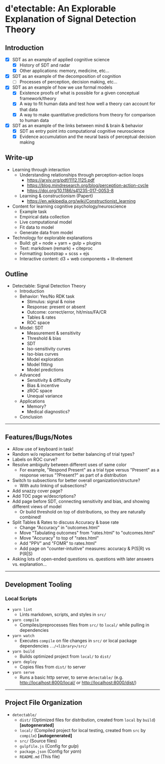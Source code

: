 <!--lint ignore first-heading-level-->

# d'etectable: An Explorable Explanation of Signal Detection Theory

## Introduction

- [x] SDT as an example of applied cognitive science
  - [x] History of SDT and radar
  - [x] Other applications: memory, medicine, etc...
- [x] SDT as an example of the decomposition of cognition
  - [ ] Processes of perception, decision making, etc...
- [x] SDT as an example of how we use formal models
  - [x] Existence proofs of what is possible for a given conceptual framework/theory
  - [x] A way to fit human data and test how well a theory can account for that data
  - [x] A way to make quantitative predictions from theory for comparison to human data
- [x] SDT as an example of the links between mind & brain & behavior
  - [x] SDT as entry point into computational cognitive neuroscience
  - [x] Evidence accumulation and the neural basis of perceptual decision making

## Write-up

- Learning through interaction
  - Understanding relationships through perception-action loops
    - <https://arxiv.org/pdf/1112.1125.pdf>
    - <https://blog.mindresearch.org/blog/perception-action-cycle>
    - <https://doi.org/10.1186/s41235-017-0053-8>
  - Learning & constructionism (Papert)
    - <https://en.wikipedia.org/wiki/Constructionist_learning>
- Content for learning cognitive psychology/neuroscience
  - Example task
  - Empirical data collection
  - Live computational model
  - Fit data to model
  - Generate data from model
- Technology for explorable explanations
  - Build: git + node + yarn + gulp + plugins
  - Text: markdown (remark) + citeproc
  - Formatting: bootstrap + scss + ejs
  - Interactive content: d3 + web components + lit-element

## Outline

- Detectable: Signal Detection Theory
  - Introduction
  - Behavior: Yes/No RDK task
    - Stimulus: signal & noise
    - Response: present or absent
    - Outcome: correct/error, hit/miss/FA/CR
    - Tables & rates
    - ROC space
  - Model: SDT
    - Measurement & sensitivity
    - Threshold & bias
    - SDT
    - Iso-sensitivity curves
    - Iso-bias curves
    - Model exploration
    - Model fitting
    - Model predictions
  - Advanced
    - Sensitivity & difficulty
    - Bias & incentive
    - zROC space
    - Unequal variance
  - Applications
    - Memory?
    - Medical diagnostics?
  - Conclusion

---

## Features/Bugs/Notes

- Allow use of keyboard in task!
- Random w/o replacement for better balancing of trial types?
- Labels on ROC curve?
- Resolve ambiguity between different uses of same color
  - For example, "Respond Present" as a trial type versus "Present" as a response versus
    "?Present?" as part of a distribution
- Switch to subsections for better overall organization/structure?
  - With auto linking of subsections?
- Add snazzy cover page?
- Add TOC page w/descriptions?
- Add page before SDT, connecting sensitivity and bias, and showing different views of model
  - Or build threshold on top of distributions, so they are naturally combined!
- Split Tables & Rates to discuss Accuracy & base rate
  - Change "Accuracy" in "outcomes.html"
  - Move "Tabulating outcomes" from "rates.html" to "outcomes.html"
  - Move "Accuracy" to top of "rates.html"
  - Add "PPV" and "FOMR" to rates.html"
  - Add page on "counter-intuitive" measures: accuracy & P(S|R) vs P(R|S)
- Asking lots of open-ended questions vs. questions with later answers vs. explanation...

---

## Development Tooling

### Local Scripts

- `yarn lint`
  - Lints markdown, scripts, and styles in `src/`
- `yarn compile`
  - Compiles/preprocesses files from `src/` to `local/` while pulling in dependencies
- `yarn watch`
  - Executes `compile` on file changes in `src/` or local package dependencies `../<library>/src/`
- `yarn build`
  - Builds optimized project from `local/` to `dist/`
- `yarn deploy`
  - Copies files from `dist/` to server
- `yarn serve`
  - Runs a basic http server, to serve `detectable/` (e.g. <http://localhost:8000/local/> or <http://localhost:8000/dist/>)

---

## Project File Organization

- `detectable/`
  - `dist/` (Optimized files for distribution, created from `local` by `build`)
    **\[autogenerated\]**
  - `local/` (Compiled project for local testing, created from `src` by `compile`)
    **\[autogenerated\]**
  - `src/` (Source files)
  - `gulpfile.js` (Config for *gulp*)
  - `package.json` (Config for *yarn*)
  - `README.md` (This file)
